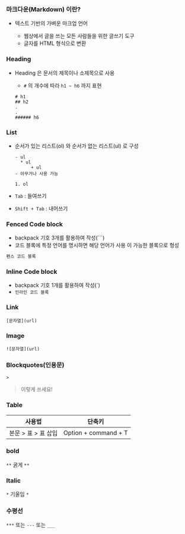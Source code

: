 ### 마크다운(Markdown) 이란?

- 텍스트 기반의 가벼운 마크업 언어

  - 웹상에서 글을 쓰는 모든 사람들을 위한 글쓰기 도구
  - 글자를 HTML 형식으로 변환

  

### Heading

- Heading 은 문서의 제목이나 소제목으로 사용

  - `#` 의 개수에 따라 `h1 ~ h6` 까지 표현

  ```
  # h1
  ## h2
  .
  .
  ###### h6
  ```



### List

- 순서가 있는 리스트(ol) 와 순서가 없는 리스트(ul) 로 구성

  ```
  - ul
  	* ul 
  		+ ul
  - 아무거나 사용 가능
  
  1. ol 
  ```

- `Tab` : 들여쓰기 

- `Shift + Tab` : 내어쓰기



### Fenced Code block

- backpack 기호 3개를 활용하여 작성(```)
- 코드 블록에 특정 언어를 명시하면 해당 언어가 사용 이 가능한 블록으로 형성

~~~python
펜스 코드 블록
~~~



### Inline Code block

- backpack 기호 1개를 활용하여 작성(`)
- `인라인 코드 블록`



### Link

`[문자열](url)` 

### Image

`![문자열](url)` 

### Blockquotes(인용문)

`>`  

> 이렇게 쓰세요!



### Table

| 사용법              | 단축키               |
| ------------------- | -------------------- |
| 본문 > 표 > 표 삽입 | Option + command + T |



### bold

`**` 굵게 `**` 

### Italic

`*` 기울임 `*`

### 수평선

`***` 또는 `---` 또는 `___`


